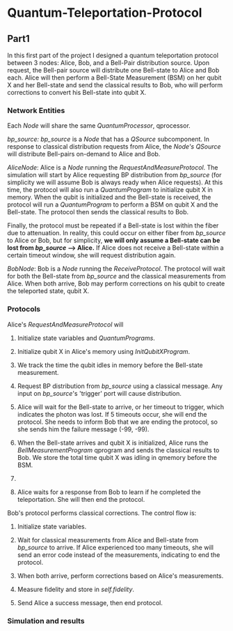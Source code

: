 # Quantum-Teleportation-Protocol

## Part1

In this first part of the project I designed a quantum teleportation protocol between 3 nodes: Alice, Bob, and a Bell-Pair distribution source. Upon request, the Bell-pair source will distribute one Bell-state to Alice and Bob each. Alice will then perform a Bell-State Measurement (BSM) on her qubit X and her Bell-state and send the classical results to Bob, who will perform corrections to convert his Bell-state into qubit X.

### Network Entities
Each *Node* will share the same *QuantumProcessor*, qprocessor.

*bp_source:* *bp_source* is a *Node* that has a *QSource* subcomponent. In response to classical distribution requests from Alice, the *Node's* *QSource* will distribute Bell-pairs on-demand to Alice and Bob.

*AliceNode*: Alice is a *Node* running the *RequestAndMeasureProtocol*. The simulation will start by Alice requesting BP distribution from *bp_source* (for simplicity we will assume Bob is always ready when Alice requests). At this time, the protocol will also run a *QuantumProgram* to initialize qubit X in memory. When the qubit is initialized and the Bell-state is received, the protocol will run a *QuantumProgram* to perform a BSM on qubit X and the Bell-state. The protocol then sends the classical results to Bob.

Finally, the protocol must be repeated if a Bell-state is lost within the fiber due to attenuation. In reality, this could occur on either fiber from *bp_source* to Alice or Bob, but for simplicity,  **we will only assume a Bell-state can be lost from *bp_source* --> Alice.** If Alice does not receive a Bell-state within a certain timeout window, she will request distribution again.

*BobNode*: Bob is a *Node* running the *ReceiveProtocol*. The protocol will wait for both the Bell-state from *bp_source* and the classical measurements from Alice. When both arrive, Bob may perform corrections on his qubit to create the teleported state, qubit X.

### Protocols

Alice's *RequestAndMeasureProtocol* will

1.   Initialize state variables and *QuantumPrograms*.


2.   Initialize qubit X in Alice's memory using *InitQubitXProgram*.


3.   We track the time the qubit idles in memory before the Bell-state measurement.


4.   Request BP distribution from *bp_source* using a classical message. Any input on *bp_source*'s 'trigger' port will cause distribution.


5.   Alice will wait for the Bell-state to arrive, or her timeout to trigger, which indicates the photon was lost. If 5 timeouts occur, she will end the protocol. She needs to inform Bob that we are ending the protocol, so she sends him the failure message (-99, -99).


6.   When the Bell-state arrives and qubit X is initialized, Alice runs the *BellMeasurementProgram* qprogram and sends the classical results to Bob. We store the total time qubit X was idling in qmemory before the BSM.
7.   

8.   Alice waits for a response from Bob to learn if he completed the teleportation. She will then end the protocol.



Bob's protocol performs classical corrections. The control flow is:

1.   Initialize state variables.

2.   Wait for classical measurements from Alice and Bell-state from *bp_source* to arrive. If Alice experienced too many timeouts, she will send an error code instead of the measurements, indicating to end the protocol.

3.   When both arrive, perform corrections based on Alice's measurements.

5.   Measure fidelity and store in *self.fidelity*.

6. Send Alice a success message, then end protocol.

### Simulation and results



